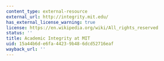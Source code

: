 ```yaml
---
content_type: external-resource
external_url: http://integrity.mit.edu/
has_external_license_warning: true
license: https://en.wikipedia.org/wiki/All_rights_reserved
status: ''
title: Academic Integrity at MIT
uid: 15a44b6d-e6fa-4423-9b48-6dcd52716eaf
wayback_url: ''
---
```

